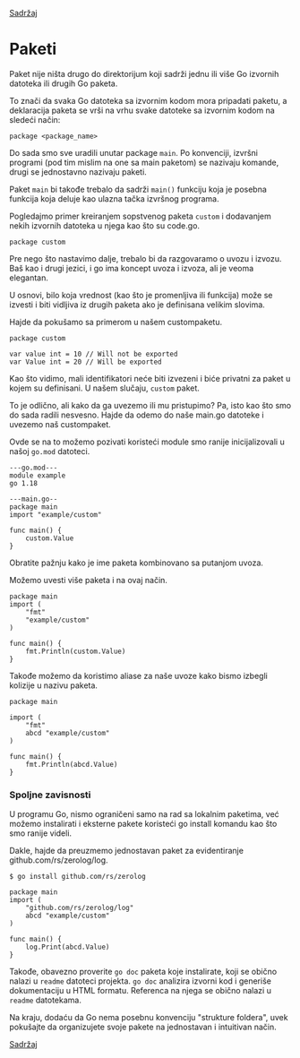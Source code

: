 [Sadržaj](toc.md)

# Paketi

Paket nije ništa drugo do direktorijum koji sadrži jednu ili više Go izvornih datoteka ili drugih Go paketa.

To znači da svaka Go datoteka sa izvornim kodom mora pripadati paketu, a deklaracija paketa se vrši na vrhu svake datoteke sa izvornim kodom na sledeći način:
```
package <package_name>
```
Do sada smo sve uradili unutar package `main`. Po konvenciji, izvršni programi 
(pod tim mislim na one sa main paketom) se nazivaju komande, drugi se jednostavno 
nazivaju paketi.

Paket `main` bi takođe trebalo da sadrži `main()` funkciju koja je posebna funkcija koja deluje kao ulazna tačka izvršnog programa.

Pogledajmo primer kreiranjem sopstvenog paketa `custom` i dodavanjem nekih izvornih datoteka u njega kao što su code.go.
```
package custom
```
Pre nego što nastavimo dalje, trebalo bi da razgovaramo o uvozu i izvozu. Baš kao i drugi jezici, i go ima koncept uvoza i izvoza, ali je veoma elegantan.

U osnovi, bilo koja vrednost (kao što je promenljiva ili funkcija) može se izvesti i biti vidljiva iz drugih paketa ako je definisana velikim slovima.

Hajde da pokušamo sa primerom u našem custompaketu.
```
package custom

var value int = 10 // Will not be exported
var Value int = 20 // Will be exported
```
Kao što vidimo, mali identifikatori neće biti izvezeni i biće privatni za paket
u kojem su definisani. U našem slučaju, `custom` paket.

To je odlično, ali kako da ga uvezemo ili mu pristupimo? Pa, isto kao što smo
do sada radili nesvesno. Hajde da odemo do naše main.go datoteke i uvezemo naš
custompaket.

Ovde se na to možemo pozivati koristeći module smo ranije inicijalizovali u
našoj `go.mod` datoteci.
```
---go.mod---
module example
go 1.18

---main.go--
package main
import "example/custom"

func main() {
	custom.Value
}
```
Obratite pažnju kako je ime paketa kombinovano sa putanjom uvoza.

Možemo uvesti više paketa i na ovaj način.
```
package main
import (
	"fmt"
	"example/custom"
)

func main() {
	fmt.Println(custom.Value)
}
```
Takođe možemo da koristimo aliase za naše uvoze kako bismo izbegli kolizije u nazivu paketa.
```
package main

import (
	"fmt"
	abcd "example/custom"
)

func main() {
	fmt.Println(abcd.Value)
}
```
### Spoljne zavisnosti

U programu Go, nismo ograničeni samo na rad sa lokalnim paketima, već možemo instalirati i eksterne pakete koristeći go install komandu kao što smo ranije videli.

Dakle, hajde da preuzmemo jednostavan paket za evidentiranje github.com/rs/zerolog/log.

    $ go install github.com/rs/zerolog
```
package main
import (
	"github.com/rs/zerolog/log"
	abcd "example/custom"
)

func main() {
	log.Print(abcd.Value)
}
```
Takođe, obavezno proverite `go doc` paketa koje instalirate, koji se obično nalazi u `readme` datoteci projekta. `go doc` analizira izvorni kod i generiše dokumentaciju u HTML formatu. Referenca na njega se obično nalazi u `readme` datotekama.

Na kraju, dodaću da Go nema posebnu konvenciju "strukture foldera", uvek pokušajte da organizujete svoje pakete na jednostavan i intuitivan način.

[Sadržaj](toc.md)
